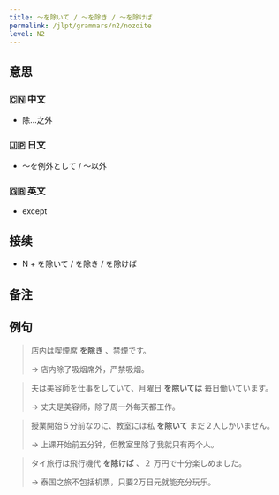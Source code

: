 ```yaml
---
title: 〜を除いて / 〜を除き / 〜を除けば
permalink: /jlpt/grammars/n2/nozoite
level: N2
---
```


## 意思

### 🇨🇳 中文

- 除…之外

### 🇯🇵 日文

- 〜を例外として / 〜以外

### 🇬🇧 英文

- except

## 接续

- N + を除いて / を除き / を除けば

## 备注


## 例句

> 店内は喫煙席 **を除き** 、禁煙です。
>
> → 店内除了吸烟席外，严禁吸烟。

> 夫は美容師を仕事をしていて、月曜日 **を除いては** 毎日働いています。
>
> → 丈夫是美容师，除了周一外每天都工作。

> 授業開始５分前なのに、教室には私 **を除いて** まだ２人しかいません。
>
> → 上课开始前五分钟，但教室里除了我就只有两个人。

> タイ旅行は飛行機代 **を除けば** 、２ 万円で十分楽しめました。
>
> → 泰国之旅不包括机票，只要2万日元就能充分玩乐。

